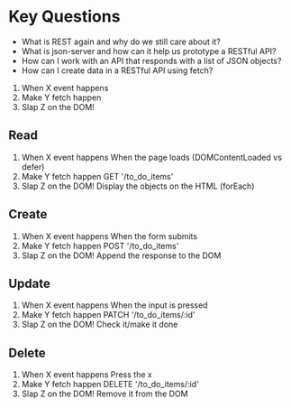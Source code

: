 # Key Questions
* What is REST again and why do we still care about it?
* What is json-server and how can it help us prototype a RESTful API?
* How can I work with an API that responds with a list of JSON objects?
* How can I create data in a RESTful API using fetch?

1. When X event happens
2. Make Y fetch happen
3. Slap Z on the DOM!

## Read

1. When X event happens
When the page loads (DOMContentLoaded vs defer)
2. Make Y fetch happen
GET '/to_do_items'
3. Slap Z on the DOM!
Display the objects on the HTML (forEach)

## Create

1. When X event happens
When the form submits
2. Make Y fetch happen
POST '/to_do_items'
3. Slap Z on the DOM!
Append the response to the DOM

## Update

1. When X event happens
  When the input is pressed
2. Make Y fetch happen
  PATCH '/to_do_items/:id'
3. Slap Z on the DOM!
  Check it/make it done

## Delete

1. When X event happens
  Press the x
2. Make Y fetch happen
  DELETE '/to_do_items/:id'
3. Slap Z on the DOM!
  Remove it from the DOM













<!--  -->
